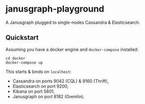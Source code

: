 # janusgraph-playground
A Janusgraph plugged to single-nodes Cassandra &amp; Elasticsearch.

## Quickstart
Assuming you have a docker engine and `docker-compose` installed:
```
cd docker
docker-compose up
```
This starts & binds on `localhost`:
- Cassandra on ports 9042 (CQL) & 9160 (Thrift),
- Elasticsearch on port 9200,
- Kibana on port 5601,
- Janusgraph on port 8182 (Gremlin).
